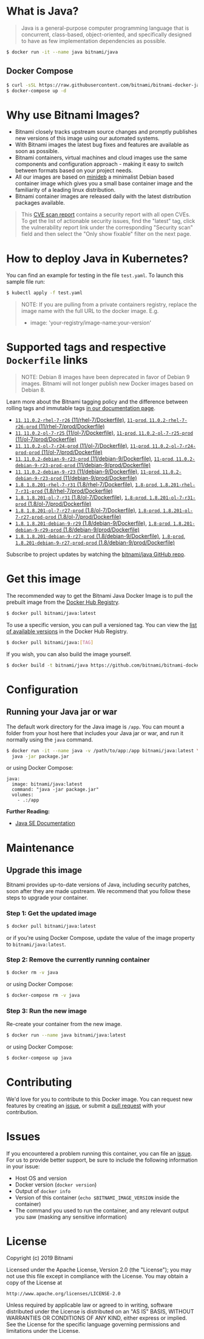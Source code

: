 # What is Java?

> Java is a general-purpose computer programming language that is concurrent, class-based, object-oriented, and specifically designed to have as few implementation dependencies as possible.

```bash
$ docker run -it --name java bitnami/java
```

## Docker Compose

```bash
$ curl -sSL https://raw.githubusercontent.com/bitnami/bitnami-docker-java/master/docker-compose.yml > docker-compose.yml
$ docker-compose up -d
```

# Why use Bitnami Images?

* Bitnami closely tracks upstream source changes and promptly publishes new versions of this image using our automated systems.
* With Bitnami images the latest bug fixes and features are available as soon as possible.
* Bitnami containers, virtual machines and cloud images use the same components and configuration approach - making it easy to switch between formats based on your project needs.
* All our images are based on [minideb](https://github.com/bitnami/minideb) a minimalist Debian based container image which gives you a small base container image and the familiarity of a leading linux distribution.
* Bitnami container images are released daily with the latest distribution packages available.


> This [CVE scan report](https://quay.io/repository/bitnami/java?tab=tags) contains a security report with all open CVEs. To get the list of actionable security issues, find the "latest" tag, click the vulnerability report link under the corresponding "Security scan" field and then select the "Only show fixable" filter on the next page.

# How to deploy Java in Kubernetes?

You can find an example for testing in the file `test.yaml`. To launch this sample file run:

```bash
$ kubectl apply -f test.yaml
```

> NOTE: If you are pulling from a private containers registry, replace the image name with the full URL to the docker image. E.g.
>
> - image: 'your-registry/image-name:your-version'

# Supported tags and respective `Dockerfile` links

> NOTE: Debian 8 images have been deprecated in favor of Debian 9 images. Bitnami will not longer publish new Docker images based on Debian 8.

Learn more about the Bitnami tagging policy and the difference between rolling tags and immutable tags [in our documentation page](https://docs.bitnami.com/containers/how-to/understand-rolling-tags-containers/).


- [`11`, `11.0.2-rhel-7-r26` (11/rhel-7/Dockerfile)](https://github.com/bitnami/bitnami-docker-java/blob/11.0.2-rhel-7-r26/11/rhel-7/Dockerfile), [`11-prod`, `11.0.2-rhel-7-r26-prod` (11/rhel-7/prod/Dockerfile)](https://github.com/bitnami/bitnami-docker-java/blob/11.0.2-rhel-7-r26/11/rhel-7/prod/Dockerfile)
- [`11`, `11.0.2-ol-7-r25` (11/ol-7/Dockerfile)](https://github.com/bitnami/bitnami-docker-java/blob/11.0.2-ol-7-r25/11/ol-7/Dockerfile), [`11-prod`, `11.0.2-ol-7-r25-prod` (11/ol-7/prod/Dockerfile)](https://github.com/bitnami/bitnami-docker-java/blob/11.0.2-ol-7-r25/11/ol-7/prod/Dockerfile)
- [`11`, `11.0.2-ol-7-r24-prod` (11/ol-7/Dockerfile)](https://github.com/bitnami/bitnami-docker-java/blob/11.0.2-ol-7-r24-prod/11/ol-7/Dockerfile), [`11-prod`, `11.0.2-ol-7-r24-prod-prod` (11/ol-7/prod/Dockerfile)](https://github.com/bitnami/bitnami-docker-java/blob/11.0.2-ol-7-r24-prod/11/ol-7/prod/Dockerfile)
- [`11`, `11.0.2-debian-9-r23-prod` (11/debian-9/Dockerfile)](https://github.com/bitnami/bitnami-docker-java/blob/11.0.2-debian-9-r23-prod/11/debian-9/Dockerfile), [`11-prod`, `11.0.2-debian-9-r23-prod-prod` (11/debian-9/prod/Dockerfile)](https://github.com/bitnami/bitnami-docker-java/blob/11.0.2-debian-9-r23-prod/11/debian-9/prod/Dockerfile)
- [`11`, `11.0.2-debian-9-r23` (11/debian-9/Dockerfile)](https://github.com/bitnami/bitnami-docker-java/blob/11.0.2-debian-9-r23/11/debian-9/Dockerfile), [`11-prod`, `11.0.2-debian-9-r23-prod` (11/debian-9/prod/Dockerfile)](https://github.com/bitnami/bitnami-docker-java/blob/11.0.2-debian-9-r23/11/debian-9/prod/Dockerfile)
- [`1.8`, `1.8.201-rhel-7-r31` (1.8/rhel-7/Dockerfile)](https://github.com/bitnami/bitnami-docker-java/blob/1.8.201-rhel-7-r31/1.8/rhel-7/Dockerfile), [`1.8-prod`, `1.8.201-rhel-7-r31-prod` (1.8/rhel-7/prod/Dockerfile)](https://github.com/bitnami/bitnami-docker-java/blob/1.8.201-rhel-7-r31/1.8/rhel-7/prod/Dockerfile)
- [`1.8`, `1.8.201-ol-7-r31` (1.8/ol-7/Dockerfile)](https://github.com/bitnami/bitnami-docker-java/blob/1.8.201-ol-7-r31/1.8/ol-7/Dockerfile), [`1.8-prod`, `1.8.201-ol-7-r31-prod` (1.8/ol-7/prod/Dockerfile)](https://github.com/bitnami/bitnami-docker-java/blob/1.8.201-ol-7-r31/1.8/ol-7/prod/Dockerfile)
- [`1.8`, `1.8.201-ol-7-r27-prod` (1.8/ol-7/Dockerfile)](https://github.com/bitnami/bitnami-docker-java/blob/1.8.201-ol-7-r27-prod/1.8/ol-7/Dockerfile), [`1.8-prod`, `1.8.201-ol-7-r27-prod-prod` (1.8/ol-7/prod/Dockerfile)](https://github.com/bitnami/bitnami-docker-java/blob/1.8.201-ol-7-r27-prod/1.8/ol-7/prod/Dockerfile)
- [`1.8`, `1.8.201-debian-9-r29` (1.8/debian-9/Dockerfile)](https://github.com/bitnami/bitnami-docker-java/blob/1.8.201-debian-9-r29/1.8/debian-9/Dockerfile), [`1.8-prod`, `1.8.201-debian-9-r29-prod` (1.8/debian-9/prod/Dockerfile)](https://github.com/bitnami/bitnami-docker-java/blob/1.8.201-debian-9-r29/1.8/debian-9/prod/Dockerfile)
- [`1.8`, `1.8.201-debian-9-r27-prod` (1.8/debian-9/Dockerfile)](https://github.com/bitnami/bitnami-docker-java/blob/1.8.201-debian-9-r27-prod/1.8/debian-9/Dockerfile), [`1.8-prod`, `1.8.201-debian-9-r27-prod-prod` (1.8/debian-9/prod/Dockerfile)](https://github.com/bitnami/bitnami-docker-java/blob/1.8.201-debian-9-r27-prod/1.8/debian-9/prod/Dockerfile)

Subscribe to project updates by watching the [bitnami/java GitHub repo](https://github.com/bitnami/bitnami-docker-java).

# Get this image

The recommended way to get the Bitnami Java Docker Image is to pull the prebuilt image from the [Docker Hub Registry](https://hub.docker.com/r/bitnami/java).

```bash
$ docker pull bitnami/java:latest
```

To use a specific version, you can pull a versioned tag. You can view the [list of available versions](https://hub.docker.com/r/bitnami/java/tags/) in the Docker Hub Registry.

```bash
$ docker pull bitnami/java:[TAG]
```

If you wish, you can also build the image yourself.

```bash
$ docker build -t bitnami/java https://github.com/bitnami/bitnami-docker-java.git
```

# Configuration

## Running your Java jar or war

The default work directory for the Java image is `/app`. You can mount a folder from your host here that includes your Java jar or war, and run it normally using the `java` command.

```bash
$ docker run -it --name java -v /path/to/app:/app bitnami/java:latest \
  java -jar package.jar
```

or using Docker Compose:

```
java:
  image: bitnami/java:latest
  command: "java -jar package.jar"
  volumes:
    - .:/app
```

**Further Reading:**

  - [Java SE Documentation](https://docs.oracle.com/javase/8/docs/api/)

# Maintenance

## Upgrade this image

Bitnami provides up-to-date versions of Java, including security patches, soon after they are made upstream. We recommend that you follow these steps to upgrade your container.

### Step 1: Get the updated image

```bash
$ docker pull bitnami/java:latest
```

or if you're using Docker Compose, update the value of the image property to `bitnami/java:latest`.

### Step 2: Remove the currently running container

```bash
$ docker rm -v java
```

or using Docker Compose:

```bash
$ docker-compose rm -v java
```

### Step 3: Run the new image

Re-create your container from the new image.

```bash
$ docker run --name java bitnami/java:latest
```

or using Docker Compose:

```bash
$ docker-compose up java
```

# Contributing

We'd love for you to contribute to this Docker image. You can request new features by creating an [issue](https://github.com/bitnami/bitnami-docker-java/issues), or submit a [pull request](https://github.com/bitnami/bitnami-docker-java/pulls) with your contribution.

# Issues

If you encountered a problem running this container, you can file an [issue](https://github.com/bitnami/bitnami-docker-java/issues). For us to provide better support, be sure to include the following information in your issue:

- Host OS and version
- Docker version (`docker version`)
- Output of `docker info`
- Version of this container (`echo $BITNAMI_IMAGE_VERSION` inside the container)
- The command you used to run the container, and any relevant output you saw (masking any sensitive
information)

# License

Copyright (c) 2019 Bitnami

Licensed under the Apache License, Version 2.0 (the "License");
you may not use this file except in compliance with the License.
You may obtain a copy of the License at

    http://www.apache.org/licenses/LICENSE-2.0

Unless required by applicable law or agreed to in writing, software
distributed under the License is distributed on an "AS IS" BASIS,
WITHOUT WARRANTIES OR CONDITIONS OF ANY KIND, either express or implied.
See the License for the specific language governing permissions and
limitations under the License.
